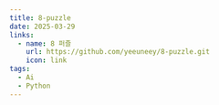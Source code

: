 ```yaml
---
title: 8-puzzle
date: 2025-03-29
links:
  - name: 8 퍼즐
    url: https://github.com/yeeuneey/8-puzzle.git
    icon: link
tags:
  - Ai
  - Python
---
```




<!--more-->
